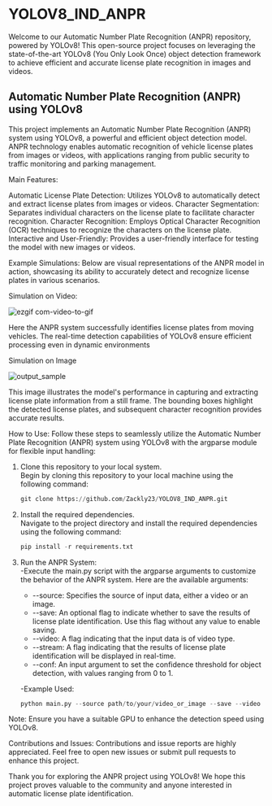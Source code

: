 # YOLOV8_IND_ANPR
Welcome to our Automatic Number Plate Recognition (ANPR) repository, powered by YOLOv8! This open-source project focuses on leveraging the state-of-the-art YOLOv8 (You Only Look Once) object detection framework to achieve efficient and accurate license plate recognition in images and videos.

## Automatic Number Plate Recognition (ANPR) using YOLOv8

This project implements an Automatic Number Plate Recognition (ANPR) system using YOLOv8, a powerful and efficient object detection model. ANPR technology enables automatic recognition of vehicle license plates from images or videos, with applications ranging from public security to traffic monitoring and parking management.

Main Features:

Automatic License Plate Detection: Utilizes YOLOv8 to automatically detect and extract license plates from images or videos.
Character Segmentation: Separates individual characters on the license plate to facilitate character recognition.
Character Recognition: Employs Optical Character Recognition (OCR) techniques to recognize the characters on the license plate.
Interactive and User-Friendly: Provides a user-friendly interface for testing the model with new images or videos.

Example Simulations:
Below are visual representations of the ANPR model in action, showcasing its ability to accurately detect and recognize license plates in various scenarios.

Simulation on Video:

![ezgif com-video-to-gif](https://github.com/Zackly23/YOLOV8_IND_ANPR/assets/65446701/10caae53-3356-48b8-9329-b03d456fa57e)

Here the ANPR system successfully identifies license plates from moving vehicles. The real-time detection capabilities of YOLOv8 ensure efficient processing even in dynamic environments

Simulation on Image

![output_sample](https://github.com/Zackly23/YOLOV8_IND_ANPR/assets/65446701/b2ee34be-570b-4624-9787-d462b3524695)

This image illustrates the model's performance in capturing and extracting license plate information from a still frame. The bounding boxes highlight the detected license plates, and subsequent character recognition provides accurate results.

How to Use:
Follow these steps to seamlessly utilize the Automatic Number Plate Recognition (ANPR) system using YOLOv8 with the argparse module for flexible input handling:

1. Clone this repository to your local system. <br/>
   Begin by cloning this repository to your local machine using the following command:
   ```python
   git clone https://github.com/Zackly23/YOLOV8_IND_ANPR.git
   ```
2. Install the required dependencies. <br/>
   Navigate to the project directory and install the required dependencies using the following command:<br/>
   ```python
   pip install -r requirements.txt
   ```
3. Run the ANPR System: <br/>
   -Execute the main.py script with the argparse arguments to customize the behavior of the ANPR system. Here are the available arguments:<br/>
     * --source: Specifies the source of input data, either a video or an image.
     * --save: An optional flag to indicate whether to save the results of license plate identification. Use this flag without any value to enable saving.
     * --video: A flag indicating that the input data is of video type.
     * --stream: A flag indicating that the results of license plate identification will be displayed in real-time.
     * --conf: An input argument to set the confidence threshold for object detection, with values ranging from 0 to 1.
     
   -Example Used: <br/>
    ```python
    python main.py --source path/to/your/video_or_image --save --video --stream --conf 0.7
    ```
Note:
Ensure you have a suitable GPU to enhance the detection speed using YOLOv8.

Contributions and Issues:
Contributions and issue reports are highly appreciated. Feel free to open new issues or submit pull requests to enhance this project.

Thank you for exploring the ANPR project using YOLOv8! We hope this project proves valuable to the community and anyone interested in automatic license plate identification.
